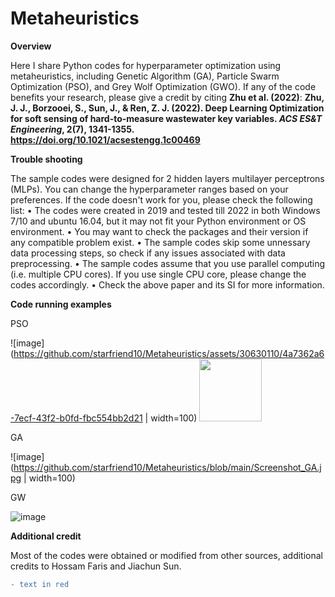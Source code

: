 # Metaheuristics
**Overview**

Here I share Python codes for hyperparameter optimization using metaheuristics, including Genetic Algorithm (GA), Particle Swarm Optimization (PSO), and Grey Wolf Optimization (GWO).
If any of the code benefits your research, please give a credit by citing **Zhu et al. (2022)**:
**Zhu, J. J., Borzooei, S., Sun, J., & Ren, Z. J. (2022). Deep Learning Optimization for soft sensing of hard-to-measure wastewater key variables. *ACS ES&T Engineering*, 2(7), 1341-1355. https://doi.org/10.1021/acsestengg.1c00469**

**Trouble shooting**

The sample codes were designed for 2 hidden layers multilayer perceptrons (MLPs). You can change the hyperparameter ranges based on your preferences.
If the code doesn't work for you, please check the following list:
•	The codes were created in 2019 and tested till 2022 in both Windows 7/10 and ubuntu 16.04, but it may not fit your Python environment or OS environment.
•	You may want to check the packages and their version if any compatible problem exist.
•	The sample codes skip some unnessary data processing steps, so check if any issues associated with data preprocessing.
•	The sample codes assume that you use parallel computing (i.e. multiple CPU cores). If you use single CPU core, please change the codes accordingly.
•	Check the above paper and its SI for more information.

**Code running examples**

PSO

![image](https://github.com/starfriend10/Metaheuristics/assets/30630110/4a7362a6-7ecf-43f2-b0fd-fbc554bb2d21 | width=100)
<img src="[https://github.com/favicon.ico](https://github.com/starfriend10/Metaheuristics/assets/30630110/4a7362a6-7ecf-43f2-b0fd-fbc554bb2d21)" width="100">

GA

![image](https://github.com/starfriend10/Metaheuristics/blob/main/Screenshot_GA.jpg | width=100)

GW

![image](https://github.com/starfriend10/Metaheuristics/blob/main/GIF_GW_cut2.gif)

**Additional credit**

Most of the codes were obtained or modified from other sources, additional credits to Hossam Faris and Jiachun Sun.

```diff
- text in red
